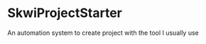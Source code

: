 SkwiProjectStarter
==================

An automation system to create project with the tool I usually use